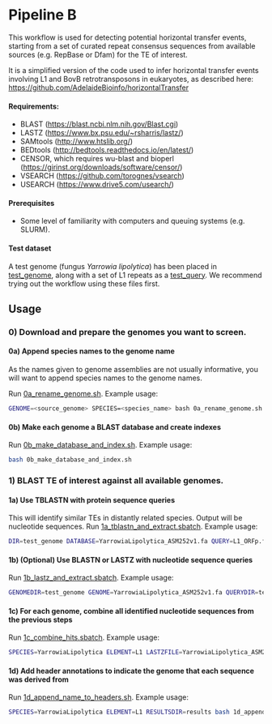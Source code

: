 # Pipeline B

This workflow is used for detecting potential horizontal transfer events, starting from a set of curated repeat consensus sequences from available sources (e.g. RepBase or Dfam) for the TE of interest. 

It is a simplified version of the code used to infer horizontal transfer events involving L1 and BovB retrotransposons in eukaryotes, as described here: https://github.com/AdelaideBioinfo/horizontalTransfer

#### Requirements:
- BLAST (https://blast.ncbi.nlm.nih.gov/Blast.cgi)
- LASTZ (https://www.bx.psu.edu/~rsharris/lastz/)
- SAMtools (http://www.htslib.org/)
- BEDtools (http://bedtools.readthedocs.io/en/latest/)
- CENSOR, which requires wu-blast and bioperl (https://girinst.org/downloads/software/censor/)
- VSEARCH (https://github.com/torognes/vsearch)
- USEARCH (https://www.drive5.com/usearch/)

#### Prerequisites
- Some level of familiarity with computers and queuing systems (e.g. SLURM).

#### Test dataset
A test genome (fungus *Yarrowia lipolytica*) has been placed in [test_genome](test_genome), along with a set of L1 repeats as a [test_query](test_query). We recommend trying out the workflow using these files first.

## Usage

### 0) Download and prepare the genomes you want to screen.

#### 0a) Append species names to the genome name
As the names given to genome assemblies are not usually informative, you will want to append species names to the genome names. 

Run [0a_rename_genome.sh](0a_rename_genome.sh). 
Example usage:
```bash
GENOME=<source_genome> SPECIES=<species_name> bash 0a_rename_genome.sh
```

#### 0b) Make each genome a BLAST database and create indexes
Run [0b_make_database_and_index.sh](0b_make_database_and_index.sh). 
Example usage: 
```bash
bash 0b_make_database_and_index.sh
```

### 1) BLAST TE of interest against all available genomes.

#### 1a) Use TBLASTN with protein sequence queries
This will identify similar TEs in distantly related species. Output will be nucleotide sequences.
Run [1a_tblastn_and_extract.sbatch](1a_tblastn_and_extract.sbatch).
Example usage:
```bash
DIR=test_genome DATABASE=YarrowiaLipolytica_ASM252v1.fa QUERY=L1_ORFp.fasta RESULTSDIR=results sbatch 1a_tblastn_and_extract.sbatch
```

#### 1b) (Optional) Use BLASTN or LASTZ with nucleotide sequence queries

Run [1b_lastz_and_extract.sbatch](1b_lastz_and_extract.sbatch).
Example usage:
```bash
GENOMEDIR=test_genome GENOME=YarrowiaLipolytica_ASM252v1.fa QUERYDIR=test_query QUERY=L1_nucl_seqs.fasta RESULTSDIR=results sbatch 1b_lastz_and_extract.sbatch
```

#### 1c) For each genome, combine all identified nucleotide sequences from the previous steps

Run [1c_combine_hits.sbatch](1c_combine_hits.sbatch).
Example usage:
```bash
SPECIES=YarrowiaLipolytica ELEMENT=L1 LASTZFILE=YarrowiaLipolytica_ASM252v1.fa_L1_nucl_seqs.fasta_lastz.bed TBLASTNFILE=YarrowiaLipolytica_ASM252v1.fa_L1_ORFp.fasta_merged.bed GENOME=YarrowiaLipolytica_ASM252v1.fa RESULTSDIR=results sbatch 1c_combine_hits.sbatch
```

#### 1d) Add header annotations to indicate the genome that each sequence was derived from

Run [1d_append_name_to_headers.sh](1d_append_name_to_headers.sh).
Example usage:
```bash
SPECIES=YarrowiaLipolytica ELEMENT=L1 RESULTSDIR=results bash 1d_append_name_to_headers.sh
```



